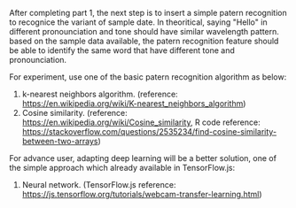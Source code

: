 After completing part 1, the next step is to insert a simple patern recognition to recognice the variant of sample date. In theoritical, saying "Hello" in different pronounciation and tone should have similar wavelength pattern. based on the sample data available, the patern recognition feature should be able to identify the same word that have different tone and pronounciation. 

For experiment, use one of the basic patern recognition algorithm as below:

1. k-nearest neighbors algorithm. (reference: https://en.wikipedia.org/wiki/K-nearest_neighbors_algorithm)
2. Cosine similarity. (reference: https://en.wikipedia.org/wiki/Cosine_similarity, R code reference: https://stackoverflow.com/questions/2535234/find-cosine-similarity-between-two-arrays)

For advance user, adapting deep learning will be a better solution, one of the simple approach which already available in TensorFlow.js:
1. Neural network. (TensorFlow.js reference: https://js.tensorflow.org/tutorials/webcam-transfer-learning.html)
